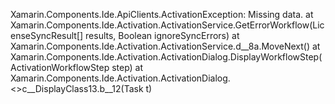 

Xamarin.Components.Ide.ApiClients.ActivationException: Missing data.
at Xamarin.Components.Ide.Activation.ActivationService.GetErrorWorkflow(LicenseSyncResult[] results, Boolean ignoreSyncErrors)
at Xamarin.Components.Ide.Activation.ActivationService.<GenerateFullWorkflowSequence>d__8a.MoveNext()
at Xamarin.Components.Ide.Activation.ActivationDialog.DisplayWorkflowStep(ActivationWorkflowStep step)
at Xamarin.Components.Ide.Activation.ActivationDialog.<>c__DisplayClass13.<StartSpinnerTaskAndScheduleContinuation>b__12(Task t)

